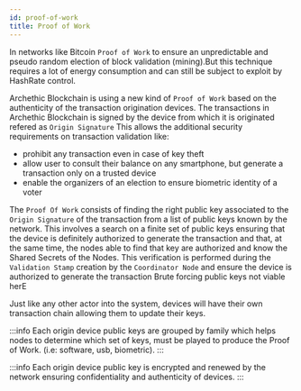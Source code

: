 ```yaml
---
id: proof-of-work
title: Proof of Work
---
```



In networks like Bitcoin `Proof of Work` to ensure an unpredictable and pseudo random election of block validation (mining).But this technique requires a lot of energy consumption and can still be subject to exploit by HashRate control.

Archethic Blockchain is using a new kind of `Proof of Work` based on  the authenticity of the transaction origination devices. The transactions in Archethic Blockchain is signed by the device from which it is originated refered as `Origin Signature`
This allows the additional security requirements on transaction validation like:
- prohibit any transaction even in case of key theft
- allow user to consult their balance on any smartphone, but generate a transaction only on a trusted device
- enable the organizers of an election to ensure biometric identity of a voter

The `Proof Of Work` consists of finding the right public key associated to the `Origin Signature` of the transaction
from a list of public keys known by the network. This involves a search on a
finite set of public keys ensuring that the device is definitely authorized to generate the
transaction and that, at the same time, the nodes able to find that key are authorized
and know the Shared Secrets of the Nodes.
This verification is performed during the `Validation Stamp` creation by the `Coordinator Node` and ensure the device is authorized to generate the transaction
Brute forcing public keys  not viable herE



Just like any other actor into the system, devices will have their own transaction chain allowing them to update their keys. 


:::info
Each origin device public keys are grouped by family which helps nodes to determine which set of keys, must be played to produce the Proof of Work. (i.e: software, usb, biometric).
:::

:::info
Each origin device public key is encrypted and renewed by the network ensuring confidentiality and authenticity of devices.
:::

